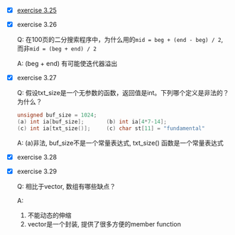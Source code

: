 - [x] [exercise 3.25](../exercises/3_25.cc)

- [x] exercise 3.26

    Q: 在100页的二分搜索程序中，为什么用的`mid = beg + (end - beg) / 2`, 
而非`mid = (beg + end) / 2`

    A: (beg + end) 有可能使迭代器溢出

- [x] exercise 3.27

    Q: 假设txt_size是一个无参数的函数，返回值是int。下列哪个定义是非法的？为什么？
    ```c++
    unsigned buf_size = 1024;
    (a) int ia[buf_size];       (b) int ia[4*7-14];
    (c) int ia[txt_size()];     (c) char st[11] = "fundamental"
    ```
    A: (a)非法, buf_size不是一个常量表达式, txt_size() 函数是一个常量表达式

- [x] exercise 3.28

- [x] exercise 3.29

    Q: 相比于vector, 数组有哪些缺点？

    A: 
    1. 不能动态的伸缩
    2. vector是一个封装, 提供了很多方便的member function